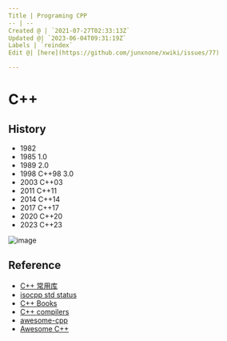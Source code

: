 ```yaml
---
Title | Programing CPP
-- | --
Created @ | `2021-07-27T02:33:13Z`
Updated @| `2023-06-04T09:31:19Z`
Labels | `reindex`
Edit @| [here](https://github.com/junxnone/xwiki/issues/77)

---
```

# C++



## History

- 1982
- 1985 1.0 
- 1989 2.0 
- 1998 C++98 3.0 
- 2003 C++03
- 2011 C++11 
- 2014 C++14 
- 2017 C++17
- 2020 C++20 
- 2023 C++23


![image](https://user-images.githubusercontent.com/2216970/139814836-3ef04a37-d213-4dae-a8f3-e21037700d48.png)


## Reference
- [C++ 常用库](https://segmentfault.com/a/1190000011483340)
- [isocpp std status](https://isocpp.org/std/status)
- [C++ Books](https://github.com/EbookFoundation/free-programming-books/blob/main/books/free-programming-books-zh.md#c-1)
- [C++ compilers](https://en.wikipedia.org/wiki/List_of_compilers#C++_compilers)
- [awesome-cpp](https://github.com/fffaraz/awesome-cpp)
- [Awesome C++](https://github.com/Correia-jpv/fucking-awesome-cpp)
